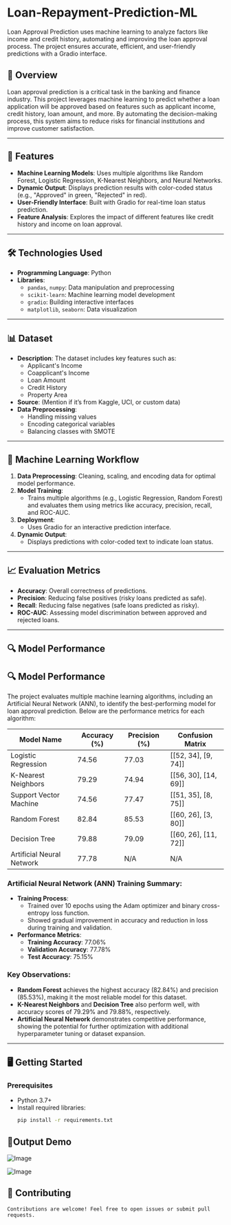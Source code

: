 # Loan-Repayment-Prediction-ML
Loan Approval Prediction uses machine learning to analyze factors like income and credit history, automating and improving the loan approval process. The project ensures accurate, efficient, and user-friendly predictions with a Gradio interface.


## 📖 Overview
Loan approval prediction is a critical task in the banking and finance industry. This project leverages machine learning to predict whether a loan application will be approved based on features such as applicant income, credit history, loan amount, and more. By automating the decision-making process, this system aims to reduce risks for financial institutions and improve customer satisfaction.

---

## 🚀 Features
- **Machine Learning Models**: Uses multiple algorithms like Random Forest, Logistic Regression, K-Nearest Neighbors, and Neural Networks.
- **Dynamic Output**: Displays prediction results with color-coded status (e.g., "Approved" in green, "Rejected" in red).
- **User-Friendly Interface**: Built with Gradio for real-time loan status prediction.
- **Feature Analysis**: Explores the impact of different features like credit history and income on loan approval.

---

## 🛠️ Technologies Used
- **Programming Language**: Python
- **Libraries**:
  - `pandas`, `numpy`: Data manipulation and preprocessing
  - `scikit-learn`: Machine learning model development
  - `gradio`: Building interactive interfaces
  - `matplotlib`, `seaborn`: Data visualization

---

## 📊 Dataset
- **Description**: The dataset includes key features such as:
  - Applicant's Income
  - Coapplicant's Income
  - Loan Amount
  - Credit History
  - Property Area
- **Source**: (Mention if it’s from Kaggle, UCI, or custom data)
- **Data Preprocessing**:
  - Handling missing values
  - Encoding categorical variables
  - Balancing classes with SMOTE

---

## 🧠 Machine Learning Workflow
1. **Data Preprocessing**: Cleaning, scaling, and encoding data for optimal model performance.
2. **Model Training**:
   - Trains multiple algorithms (e.g., Logistic Regression, Random Forest) and evaluates them using metrics like accuracy, precision, recall, and ROC-AUC.
3. **Deployment**:
   - Uses Gradio for an interactive prediction interface.
4. **Dynamic Output**:
   - Displays predictions with color-coded text to indicate loan status.

---

## 📈 Evaluation Metrics
- **Accuracy**: Overall correctness of predictions.
- **Precision**: Reducing false positives (risky loans predicted as safe).
- **Recall**: Reducing false negatives (safe loans predicted as risky).
- **ROC-AUC**: Assessing model discrimination between approved and rejected loans.

---

## 🔍 Model Performance

## 🔍 Model Performance

The project evaluates multiple machine learning algorithms, including an Artificial Neural Network (ANN), to identify the best-performing model for loan approval prediction. Below are the performance metrics for each algorithm:

| **Model Name**            | **Accuracy (%)** | **Precision (%)** | **Confusion Matrix**        |
|---------------------------|------------------|-------------------|-----------------------------|
| Logistic Regression       | 74.56           | 77.03            | [[52, 34], [9, 74]]        |
| K-Nearest Neighbors       | 79.29           | 74.94            | [[56, 30], [14, 69]]       |
| Support Vector Machine    | 74.56           | 77.47            | [[51, 35], [8, 75]]        |
| Random Forest             | 82.84           | 85.53            | [[60, 26], [3, 80]]        |
| Decision Tree             | 79.88           | 79.09            | [[60, 26], [11, 72]]       |
| Artificial Neural Network | 77.78           | N/A              | N/A                        |

### Artificial Neural Network (ANN) Training Summary:
- **Training Process**:
  - Trained over 10 epochs using the Adam optimizer and binary cross-entropy loss function.
  - Showed gradual improvement in accuracy and reduction in loss during training and validation.
- **Performance Metrics**:
  - **Training Accuracy**: 77.06%
  - **Validation Accuracy**: 77.78%
  - **Test Accuracy**: 75.15%

### Key Observations:
- **Random Forest** achieves the highest accuracy (82.84%) and precision (85.53%), making it the most reliable model for this dataset.
- **K-Nearest Neighbors** and **Decision Tree** also perform well, with accuracy scores of 79.29% and 79.88%, respectively.
- **Artificial Neural Network** demonstrates competitive performance, showing the potential for further optimization with additional hyperparameter tuning or dataset expansion.



---
## 🖥️ Getting Started
### Prerequisites
- Python 3.7+
- Install required libraries:
  ```bash
  pip install -r requirements.txt


## 🌟Output Demo


![Image](https://github.com/user-attachments/assets/c65902bf-906f-4264-9770-aac3f992d379)


![Image](https://github.com/user-attachments/assets/816ddce9-8858-4826-872e-723a5d7605f2)





## 🤝 Contributing
    Contributions are welcome! Feel free to open issues or submit pull requests.
